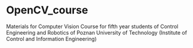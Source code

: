 OpenCV_course
=============

Materials for Computer Vision Course for fifth year students of Control Engineering and Robotics of Poznan University of Technology (Institute of Control and Information Engineering)
